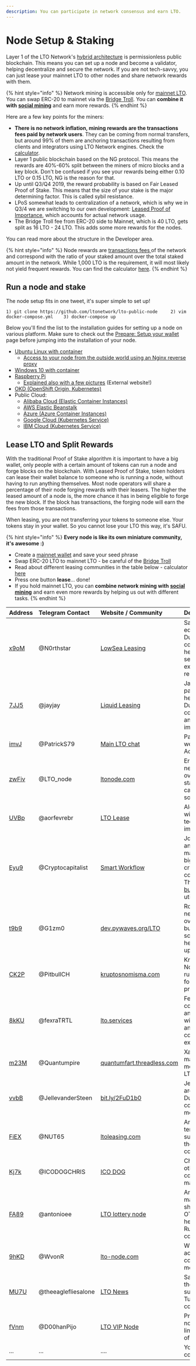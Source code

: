 ```yaml
---
description: You can participate in network consensus and earn LTO.
---
```


# Node Setup & Staking

Layer 1 of the LTO Network's [hybrid architecture](../../company-area/about-tech/) is permissionless public blockchain. This means you can set up a node and become a validator, helping decentralize and secure the network. If you are not tech-savvy, you can just lease your mainnet LTO to other nodes and share network rewards with them. 

{% hint style="info" %}
Network mining is accessible only for [mainnet LTO](../../company-area/token/). You can swap ERC-20 to mainnet via the [Bridge Troll](../../company-area/token/bridge-troll.md). You can **combine it with** [**social mining**](../social-mining/) and earn more rewards.
{% endhint %}

Here are a few key points for the miners:

* **There is no network inflation, mining rewards are the transactions fees paid by network users**. They can be coming from normal transfers, but around 99% of them are anchoring transactions resulting from clients and integrators using LTO Network engines. Check the [calculator](https://lto-lease.com/tools/roi).
* Layer 1 public blockchain based on the NG protocol. This means the rewards are 40%-60% split between the miners of micro blocks and a key block. Don't be confused if you see your rewards being either 0.10 LTO or 0.15 LTO, NG is the reason for that.
* Up until Q3/Q4 2019, the reward probability is based on Fair Leased Proof of Stake. This means that the size of your stake is the major determining factor. This is called sybil resistance.
* LPoS somewhat leads to centralization of a network, which is why we in Q3/4 we are switching to our own development: [Leased Proof of Importance](../../company-area/token/lpoi.md), which accounts for actual network usage.
* The Bridge Troll fee from ERC-20 side to Mainnet, which is 40 LTO, gets split as 16 LTO - 24 LTO. This adds some more rewards for the nodes.

You can read more about the structure in the Developer area.

{% hint style="info" %}
Node rewards are [transactions fees ](http://dev.pywaves.org/LTO/generators/)of the network and correspond with the ratio of your staked amount over the total staked amount in the network. While 1,000 LTO is the requirement, it will most likely not yield frequent rewards. You can find the calculator [here](https://lto-lease.com/tools/roi).
{% endhint %}

## Run a node and stake

The node setup fits in one tweet, it's super simple to set up!

`1) git clone https://github.com/ltonetwork/lto-public-node    
2) vim docker-compose.yml   
3) docker-compose up`

Below you'll find the list to the installation guides for setting up a node on various platform. Make sure to check out the [Prepare: Setup your wallet]() page before jumping into the installation of your node.

* [Ubuntu Linux with container](node-ubuntu-linux-with-container.md)
  * [Access to your  node from the outside world using an Nginx reverse proxy](optional-nginx-reverse-proxy.md)
* [Windows 10 with container](node-windows-with-container.md)
* [Raspberry Pi](node-raspberry-pi-expert.md)
  * [Explained also with a few pictures](https://medium.com/@nachomartinez99/how-to-install-a-lto-node-on-a-raspberry-pi-2-20c34a01167d) \(External website!\)
* [OKD \(OpenShift Origin, Kubernetes\)](node-okd-openshift.md)
* Public Cloud:
  * [Alibaba Cloud \(Elastic Container Instances\)](node-alibaba-cloud.md)
  * [AWS Elastic Beanstalk ](node-aws-elastic-beanstalk.md)
  * [Azure \(Azure Container Instances\)](node-microsoft-azure.md)
  * [Google Cloud \(Kubernetes Service\)](node-google-cloud.md)
  * [IBM Cloud \(Kubernetes Service\)](node-ibm-cloud.md)

## Lease LTO and Split Rewards

With the traditional Proof of Stake algorithm it is important to have a big wallet, only people with a certain amount of tokens can run a node and forge blocks on the blockchain. With Leased Proof of Stake, token holders can lease their wallet balance to someone who is running a node, without having to run anything themselves. Most node operators will share a percentage of their node forging rewards with their leasers. The higher the leased amount of a node is, the more chance it has in being eligible to forge the new block. If the block has transactions, the forging node will earn the fees from those transactions.

When leasing, you are not transferring your tokens to someone else. Your tokens stay in your wallet. So you cannot lose your LTO this way, it's SAFU.

{% hint style="info" %}
**Every node is like its own miniature community, it's awesome :\)** 

* Create a [mainnet wallet](https://wallet.lto.network/start) and save your seed phrase
* Swap ERC-20 LTO to mainnet LTO - be careful of the [Bridge Troll](../../company-area/token/bridge-troll.md)
* Read about different leasing communities in the table below - calculator [here](https://lto-lease.com/tools/roi)
* Press one button **lease**... done!
* If you hold mainnet LTO, you can **combine network mining with** [**social mining**](../social-mining/) and earn even more rewards by helping us out with different tasks.
{% endhint %}

| **Address** | Telegram Contact | Website / Community | Description |
| :--- | :--- | :--- | :--- |
| [x9oM](https://explorer.lto.network/address/3JnZLvmVBXsc2XMug4e6yjyvPehr1Fjx9oM) | @N0rthstar | [LowSea Leasing](https://t.me/joinchat/ALw70hNg64IIUx2vd3qU8g) | Sander is educating the Dutch community, helps with node set up and external relations. |
| [7JJ5](https://explorer.lto.network/address/3JqGGBMvkMtQQqNhGVD6knEzhncb55Y7JJ5) | @jayjay | [Liquid Leasing](https://t.me/liquidleasingnetwork) | Jayjay [built](../network-overview-tools.md) a payout script, helps out with Dutch communities and tech implementations. |
| [imvJ](https://explorer.lto.network/address/3Jw2JvjSYcYyKFExHaYFGKyZnHDhJ9TimvJ) | @PatrickS79 | [Main LTO chat](https://t.me/LTOnetwork) | Patrick is making weekly Network Activity Reports. |
| [zwFiv](https://explorer.lto.network/address/3JnN8psLjuEyiPbH2bYcEFKUFpcamxzwFiv) | @LTO\_node | [ltonode.com](https://ltonode.com) | Erwin [built](../network-overview-tools.md) network stats overview, staking calculator, and so on. |
| [UVBp](https://explorer.lto.network/address/3Jhkp3Xtg2wyT6NoEtJB2VQPAHiYuqYUVBp) | @aorfevrebr | [LTO Lease](https://t.me/ltolease) | Alex is helping with [bot](../network-overview-tools.md) technical implementations. |
| [Eyu9](https://explorer.lto.network/address/3Jq3F3njrrR1ZvM3JhwLX2Sh56LQDtuEyu9) | @Cryptocapitalist | [Smart Workflow](https://t.me/Smart_Workflow_Node_for_LTO) | Joel, Ignacio, and others are managing the biggest Spanish crypto community. They have also [built](../network-overview-tools.md) a node utility bot. |
| [t9b9](https://explorer.lto.network/address/3JeUGgoCUy5wXpNKHqhaLpvGZrshtvwt9b9) | @G1zm0 | [dev.pywaves.org/LTO](http://dev.pywaves.org/LTO/generators/) | Rob [built](../network-overview-tools.md) a network overview board, built a payout script, and is helping with tech upgrades. |
| [CK2P](https://explorer.lto.network/address/3Jn6jpPBVmi1RLRpUtQGKVibNZpeTRACK2P) | @PitbullCH | [kruptosnomisma.com](http://www.kruptosnomisma.com/) | Kruptos Nomisma are running nodes for different projects. |
| [8kKU](https://explorer.lto.network/address/3JexCgRXGFUiuNoJTkkWucSumteRWdb8kKU) | @fexraTRTL | [lto.services](https://lto.services) | Fexra [built](../network-overview-tools.md) complex analytical tool with more stats, and a community explorer. |
| [m23M](https://explorer.lto.network/address/3JyjGvJcGRkBLF3BNocfR7v63txGGt7m23M) | @Quantumpire | [quantumfart.threadless.com](http://quantumfart.threadless.com/) | Xander is making meme merch with fun LTO pictures. |
| [vvbB](https://explorer.lto.network/address/3JtBYdoHJoQbgf8hYvEz1pyp7jj9URWvvbB) | @JellevanderSteen  | [bit.ly/2FuD1b0](http://bit.ly/2FuD1b0) | Jelle and Marco are educating Dutch community members. |
| [FiEX](https://explorer.lto.network/address/3JmcAJMQhdLKj296xoDkng9r1McCmBSFiEX) | @NUT65 | [ltoleasing.com](http://www.ltoleasing.com) | Arie is long-term LTO supporter from the Dutch community. |
| [Kj7k](https://explorer.lto.network/address/3JfWZRLvCSjMGNMNtNUWPa6BiQXiJgvKj7k) | @ICODOGCHRIS | [ICO DOG](https://t.me/ICO_DOG_POOL) | Chris, Gio, and others help with community management. |
| [FA89](https://explorer.lto.network/addresses/3JgAqbUkPnPVqAtyiFVe2HD1CSuXektFA89) | @antonioee | [LTO lottery node](https://telegra.ph/LTO-lottery-node-05-04) | Anton is managing a shady crypto OTC market and helps with the Russian community. |
| [9hKD](https://explorer.lto.network/addresses/3Jj5Ws9ZdP1xWKgR2S2MQGJN7RJrpb99hKD) | @WvonR | [lto-node.com](https://lto-node.com/) | Willem is an active Dutch community member. |
| [MU7U](https://explorer.lto.network/addresses/3Jki2nTc2KZ9ww3jyvrQLnhGLBLwKneMU7U) | @theeaglefliesalone | [LTO News](https://twitter.com/ltonews  ) | Sadık is one of the our supporters from Turkish community. |
| [fVnm](https://explorer.lto.network/addresses/3JntAfEPcUSEaonDZsFq5RskxKNHd28fVnm) | @D00hanPijo | [LTO VIP Node](http://lto-vip-node.trade/) | Professional node, only for limited number of leasings. |
| ... | ... | .... | Your node, your community! |



